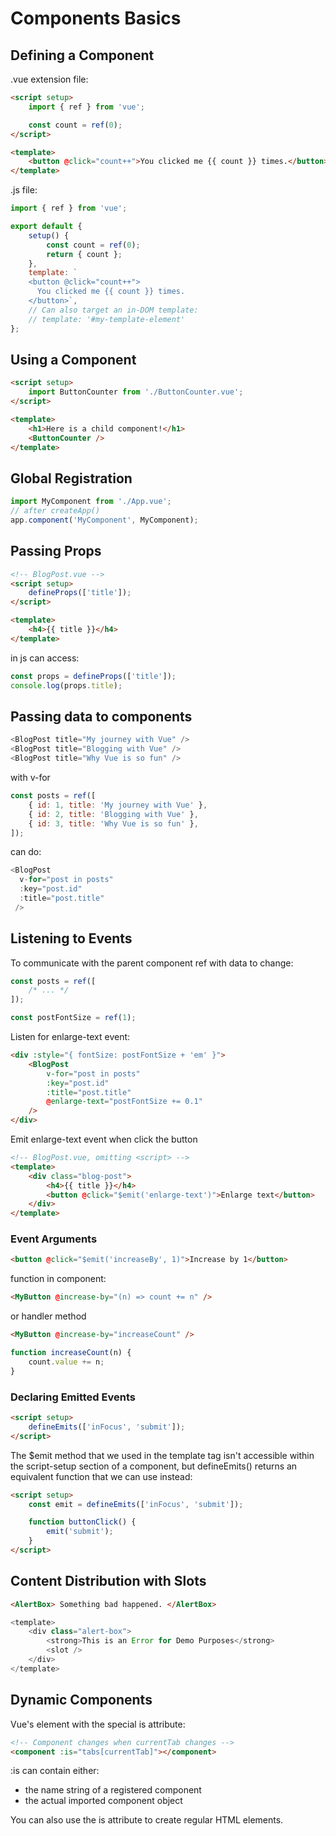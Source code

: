 # Components Basics

## Defining a Component

.vue extension file:

```html
<script setup>
    import { ref } from 'vue';

    const count = ref(0);
</script>

<template>
    <button @click="count++">You clicked me {{ count }} times.</button>
</template>
```

.js file:

```js
import { ref } from 'vue';

export default {
    setup() {
        const count = ref(0);
        return { count };
    },
    template: `
    <button @click="count++">
      You clicked me {{ count }} times.
    </button>`,
    // Can also target an in-DOM template:
    // template: '#my-template-element'
};
```

## Using a Component

```html
<script setup>
    import ButtonCounter from './ButtonCounter.vue';
</script>

<template>
    <h1>Here is a child component!</h1>
    <ButtonCounter />
</template>
```

## Global Registration

```js
import MyComponent from './App.vue';
// after createApp()
app.component('MyComponent', MyComponent);
```

## Passing Props

```html
<!-- BlogPost.vue -->
<script setup>
    defineProps(['title']);
</script>

<template>
    <h4>{{ title }}</h4>
</template>
```

in js can access:

```js
const props = defineProps(['title']);
console.log(props.title);
```

## Passing data to components

```js
<BlogPost title="My journey with Vue" />
<BlogPost title="Blogging with Vue" />
<BlogPost title="Why Vue is so fun" />
```

with v-for

```js
const posts = ref([
    { id: 1, title: 'My journey with Vue' },
    { id: 2, title: 'Blogging with Vue' },
    { id: 3, title: 'Why Vue is so fun' },
]);
```

can do:

```js
<BlogPost
  v-for="post in posts"
  :key="post.id"
  :title="post.title"
 />
```

## Listening to Events

To communicate with the parent component
ref with data to change:

```js
const posts = ref([
    /* ... */
]);

const postFontSize = ref(1);
```

Listen for enlarge-text event:

```html
<div :style="{ fontSize: postFontSize + 'em' }">
    <BlogPost
        v-for="post in posts"
        :key="post.id"
        :title="post.title"
        @enlarge-text="postFontSize += 0.1"
    />
</div>
```

Emit enlarge-text event when click the button

```html
<!-- BlogPost.vue, omitting <script> -->
<template>
    <div class="blog-post">
        <h4>{{ title }}</h4>
        <button @click="$emit('enlarge-text')">Enlarge text</button>
    </div>
</template>
```

### Event Arguments

```html
<button @click="$emit('increaseBy', 1)">Increase by 1</button>
```

function in component:

```html
<MyButton @increase-by="(n) => count += n" />
```

or handler method

```html
<MyButton @increase-by="increaseCount" />
```

```js
function increaseCount(n) {
    count.value += n;
}
```

### Declaring Emitted Events

```html
<script setup>
    defineEmits(['inFocus', 'submit']);
</script>
```

The $emit method that we used in the template tag isn't accessible within the script-setup section of a component, but defineEmits() returns an equivalent function that we can use instead:

```html
<script setup>
    const emit = defineEmits(['inFocus', 'submit']);

    function buttonClick() {
        emit('submit');
    }
</script>
```

## Content Distribution with Slots

```html
<AlertBox> Something bad happened. </AlertBox>
```

```js
<template>
    <div class="alert-box">
        <strong>This is an Error for Demo Purposes</strong>
        <slot />
    </div>
</template>
```

## Dynamic Components

Vue's <component> element with the special is attribute:

```html
<!-- Component changes when currentTab changes -->
<component :is="tabs[currentTab]"></component>
```

:is can contain either:

-   the name string of a registered component
-   the actual imported component object

You can also use the is attribute to create regular HTML elements.
